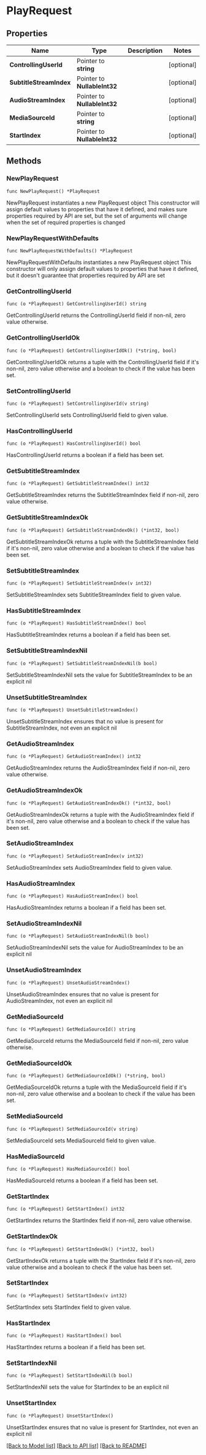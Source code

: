 # PlayRequest

## Properties

Name | Type | Description | Notes
------------ | ------------- | ------------- | -------------
**ControllingUserId** | Pointer to **string** |  | [optional] 
**SubtitleStreamIndex** | Pointer to **NullableInt32** |  | [optional] 
**AudioStreamIndex** | Pointer to **NullableInt32** |  | [optional] 
**MediaSourceId** | Pointer to **string** |  | [optional] 
**StartIndex** | Pointer to **NullableInt32** |  | [optional] 

## Methods

### NewPlayRequest

`func NewPlayRequest() *PlayRequest`

NewPlayRequest instantiates a new PlayRequest object
This constructor will assign default values to properties that have it defined,
and makes sure properties required by API are set, but the set of arguments
will change when the set of required properties is changed

### NewPlayRequestWithDefaults

`func NewPlayRequestWithDefaults() *PlayRequest`

NewPlayRequestWithDefaults instantiates a new PlayRequest object
This constructor will only assign default values to properties that have it defined,
but it doesn't guarantee that properties required by API are set

### GetControllingUserId

`func (o *PlayRequest) GetControllingUserId() string`

GetControllingUserId returns the ControllingUserId field if non-nil, zero value otherwise.

### GetControllingUserIdOk

`func (o *PlayRequest) GetControllingUserIdOk() (*string, bool)`

GetControllingUserIdOk returns a tuple with the ControllingUserId field if it's non-nil, zero value otherwise
and a boolean to check if the value has been set.

### SetControllingUserId

`func (o *PlayRequest) SetControllingUserId(v string)`

SetControllingUserId sets ControllingUserId field to given value.

### HasControllingUserId

`func (o *PlayRequest) HasControllingUserId() bool`

HasControllingUserId returns a boolean if a field has been set.

### GetSubtitleStreamIndex

`func (o *PlayRequest) GetSubtitleStreamIndex() int32`

GetSubtitleStreamIndex returns the SubtitleStreamIndex field if non-nil, zero value otherwise.

### GetSubtitleStreamIndexOk

`func (o *PlayRequest) GetSubtitleStreamIndexOk() (*int32, bool)`

GetSubtitleStreamIndexOk returns a tuple with the SubtitleStreamIndex field if it's non-nil, zero value otherwise
and a boolean to check if the value has been set.

### SetSubtitleStreamIndex

`func (o *PlayRequest) SetSubtitleStreamIndex(v int32)`

SetSubtitleStreamIndex sets SubtitleStreamIndex field to given value.

### HasSubtitleStreamIndex

`func (o *PlayRequest) HasSubtitleStreamIndex() bool`

HasSubtitleStreamIndex returns a boolean if a field has been set.

### SetSubtitleStreamIndexNil

`func (o *PlayRequest) SetSubtitleStreamIndexNil(b bool)`

 SetSubtitleStreamIndexNil sets the value for SubtitleStreamIndex to be an explicit nil

### UnsetSubtitleStreamIndex
`func (o *PlayRequest) UnsetSubtitleStreamIndex()`

UnsetSubtitleStreamIndex ensures that no value is present for SubtitleStreamIndex, not even an explicit nil
### GetAudioStreamIndex

`func (o *PlayRequest) GetAudioStreamIndex() int32`

GetAudioStreamIndex returns the AudioStreamIndex field if non-nil, zero value otherwise.

### GetAudioStreamIndexOk

`func (o *PlayRequest) GetAudioStreamIndexOk() (*int32, bool)`

GetAudioStreamIndexOk returns a tuple with the AudioStreamIndex field if it's non-nil, zero value otherwise
and a boolean to check if the value has been set.

### SetAudioStreamIndex

`func (o *PlayRequest) SetAudioStreamIndex(v int32)`

SetAudioStreamIndex sets AudioStreamIndex field to given value.

### HasAudioStreamIndex

`func (o *PlayRequest) HasAudioStreamIndex() bool`

HasAudioStreamIndex returns a boolean if a field has been set.

### SetAudioStreamIndexNil

`func (o *PlayRequest) SetAudioStreamIndexNil(b bool)`

 SetAudioStreamIndexNil sets the value for AudioStreamIndex to be an explicit nil

### UnsetAudioStreamIndex
`func (o *PlayRequest) UnsetAudioStreamIndex()`

UnsetAudioStreamIndex ensures that no value is present for AudioStreamIndex, not even an explicit nil
### GetMediaSourceId

`func (o *PlayRequest) GetMediaSourceId() string`

GetMediaSourceId returns the MediaSourceId field if non-nil, zero value otherwise.

### GetMediaSourceIdOk

`func (o *PlayRequest) GetMediaSourceIdOk() (*string, bool)`

GetMediaSourceIdOk returns a tuple with the MediaSourceId field if it's non-nil, zero value otherwise
and a boolean to check if the value has been set.

### SetMediaSourceId

`func (o *PlayRequest) SetMediaSourceId(v string)`

SetMediaSourceId sets MediaSourceId field to given value.

### HasMediaSourceId

`func (o *PlayRequest) HasMediaSourceId() bool`

HasMediaSourceId returns a boolean if a field has been set.

### GetStartIndex

`func (o *PlayRequest) GetStartIndex() int32`

GetStartIndex returns the StartIndex field if non-nil, zero value otherwise.

### GetStartIndexOk

`func (o *PlayRequest) GetStartIndexOk() (*int32, bool)`

GetStartIndexOk returns a tuple with the StartIndex field if it's non-nil, zero value otherwise
and a boolean to check if the value has been set.

### SetStartIndex

`func (o *PlayRequest) SetStartIndex(v int32)`

SetStartIndex sets StartIndex field to given value.

### HasStartIndex

`func (o *PlayRequest) HasStartIndex() bool`

HasStartIndex returns a boolean if a field has been set.

### SetStartIndexNil

`func (o *PlayRequest) SetStartIndexNil(b bool)`

 SetStartIndexNil sets the value for StartIndex to be an explicit nil

### UnsetStartIndex
`func (o *PlayRequest) UnsetStartIndex()`

UnsetStartIndex ensures that no value is present for StartIndex, not even an explicit nil

[[Back to Model list]](../README.md#documentation-for-models) [[Back to API list]](../README.md#documentation-for-api-endpoints) [[Back to README]](../README.md)


